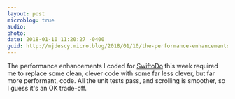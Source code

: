 ```yaml
---
layout: post
microblog: true
audio: 
photo: 
date: 2018-01-10 11:20:27 -0400
guid: http://mjdescy.micro.blog/2018/01/10/the-performance-enhancements.html
---
```

The performance enhancements I coded for [SwiftoDo](http://swiftodoapp.com) this week required me to replace some clean, clever code with some far less clever, but far more performant, code. All the unit tests pass, and scrolling is smoother, so I guess it's an OK trade-off.
